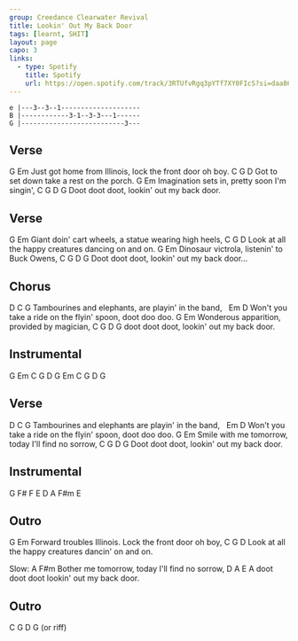 ```yaml
---
group: Creedance Clearwater Revival
title: Lookin' Out My Back Door
tags: [learnt, SHIT]
layout: page
capo: 3
links: 
  - type: Spotify
    title: Spotify
    url: https://open.spotify.com/track/3RTUfvRgq3pYTf7XY0FIcS?si=daa86e90641e40c2
---
```


```chordpro
e |---3--3--1--------------------
B |------------3-1--3-3---1------
G |--------------------------3---
```

## Verse

G                            Em
Just got home from Illinois, lock the front door oh boy.
C          G           D
Got to set down take a rest on the porch.
G                    Em
Imagination sets in, pretty soon I'm singin',
C         G             D           G
Doot doot doot, lookin' out my back door.

## Verse

G                            Em
Giant doin' cart wheels, a statue wearing high heels,
C          G           D
Look at all the happy creatures dancing on and on.
G                    Em
Dinosaur victrola, listenin' to Buck Owens,
C         G             D           G
Doot doot doot, lookin' out my back door...

## Chorus

D                              C              G
Tambourines and elephants, are playin' in the band,
&nbsp;                     Em            D
Won't you take a ride on the flyin' spoon, doot doo doo.
G                     Em
Wonderous apparition, provided by magician,
C         G             D           G
doot doot doot, lookin' out my back door.

## Instrumental

G Em C G D
G Em C G D G

## Verse

D                              C              G
Tambourines and elephants are playin' in the band,
&nbsp;                     Em            D
Won't you take a ride on the flyin' spoon, doot doo doo.
G                     Em
Smile with me tomorrow, today I'll find no sorrow,
C         G             D           G
Doot doot doot, lookin' out my back door.

## Instrumental
G F# F E      D      A      F#m       E

## Outro

G                           Em
Forward troubles Illinois.  Lock the front door oh boy,
C               G               D
Look at all the happy creatures dancin' on and on.

Slow:
A                   F#m
Bother me tomorrow, today I'll find no sorrow,
D         A            E           A
doot doot doot lookin' out my back door.

## Outro

C G D G   (or riff)
